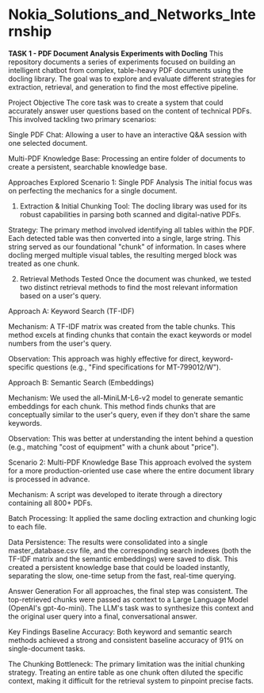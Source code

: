 # Nokia_Solutions_and_Networks_Internship
**TASK 1 - PDF Document Analysis Experiments with Docling**
This repository documents a series of experiments focused on building an intelligent chatbot from complex, table-heavy PDF documents using the docling library. The goal was to explore and evaluate different strategies for extraction, retrieval, and generation to find the most effective pipeline.

Project Objective
The core task was to create a system that could accurately answer user questions based on the content of technical PDFs. This involved tackling two primary scenarios:

Single PDF Chat: Allowing a user to have an interactive Q&A session with one selected document.

Multi-PDF Knowledge Base: Processing an entire folder of documents to create a persistent, searchable knowledge base.

Approaches Explored
Scenario 1: Single PDF Analysis
The initial focus was on perfecting the mechanics for a single document.

1. Extraction & Initial Chunking
Tool: The docling library was used for its robust capabilities in parsing both scanned and digital-native PDFs.

Strategy: The primary method involved identifying all tables within the PDF. Each detected table was then converted into a single, large string. This string served as our foundational "chunk" of information. In cases where docling merged multiple visual tables, the resulting merged block was treated as one chunk.

2. Retrieval Methods Tested
Once the document was chunked, we tested two distinct retrieval methods to find the most relevant information based on a user's query.

Approach A: Keyword Search (TF-IDF)

Mechanism: A TF-IDF matrix was created from the table chunks. This method excels at finding chunks that contain the exact keywords or model numbers from the user's query.

Observation: This approach was highly effective for direct, keyword-specific questions (e.g., "Find specifications for MT-799012/W").

Approach B: Semantic Search (Embeddings)

Mechanism: We used the all-MiniLM-L6-v2 model to generate semantic embeddings for each chunk. This method finds chunks that are conceptually similar to the user's query, even if they don't share the same keywords.

Observation: This was better at understanding the intent behind a question (e.g., matching "cost of equipment" with a chunk about "price").

Scenario 2: Multi-PDF Knowledge Base
This approach evolved the system for a more production-oriented use case where the entire document library is processed in advance.

Mechanism: A script was developed to iterate through a directory containing all 800+ PDFs.

Batch Processing: It applied the same docling extraction and chunking logic to each file.

Data Persistence: The results were consolidated into a single master_database.csv file, and the corresponding search indexes (both the TF-IDF matrix and the semantic embeddings) were saved to disk. This created a persistent knowledge base that could be loaded instantly, separating the slow, one-time setup from the fast, real-time querying.

Answer Generation
For all approaches, the final step was consistent. The top-retrieved chunks were passed as context to a Large Language Model (OpenAI's gpt-4o-mini). The LLM's task was to synthesize this context and the original user query into a final, conversational answer.

Key Findings
Baseline Accuracy: Both keyword and semantic search methods achieved a strong and consistent baseline accuracy of 91% on single-document tasks.

The Chunking Bottleneck: The primary limitation was the initial chunking strategy. Treating an entire table as one chunk often diluted the specific context, making it difficult for the retrieval system to pinpoint precise facts.
